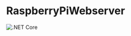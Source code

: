# RaspberryPiWebserver
![.NET Core](https://github.com/andreasfedermann/RaspberryPiWebserver/workflows/.NET%20Core/badge.svg)
